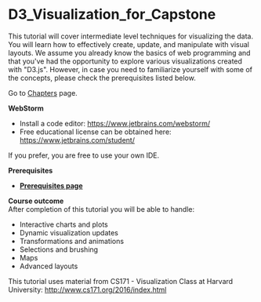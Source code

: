 # D3_Visualization_for_Capstone

This tutorial will cover intermediate level techniques for visualizing the data. You will learn how to effectively create, update, and manipulate with visual layouts. We assume you already know the basics of web programming and that you've had the opportunity to explore various visualizations created with "D3.js". However, in case you need to familiarize yourself with some of the concepts, please check the prerequisites listed below.

Go to [Chapters](https://github.com/zonakostic/D3_Visualization_for_Capstone/blob/master/Chapters/Chapters.md) page.

<b>WebStorm</b>

- Install a code editor:  https://www.jetbrains.com/webstorm/ 
-  Free educational license can be obtained here: https://www.jetbrains.com/student/

If you prefer, you are free to use your own IDE.

<b> Prerequisites </b>

* **[Prerequisites page](https://github.com/zonakostic/D3_Visualization_for_Capstone/blob/master/Prerequisites/Prerequisites.md)** 

<b>Course outcome</b><br>
After completion of this tutorial you will be able to handle:

- Interactive charts and plots
- Dynamic visualization updates 
- Transformations and animations
- Selections and brushing
- Maps
- Advanced layouts


This tutorial uses material from CS171 - Visualization Class at Harvard University: http://www.cs171.org/2016/index.html
